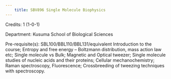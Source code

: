 ```yaml
---
    title: SBV896 Single Molecule Biophysics
---
```

Credits: 1 (1-0-1)

Department: Kusuma School of Biological Sciences

Pre-requisite(s): SBL100/BBL110/BBL131/equivalent Introduction to the course; Entropy and free energy – Boltzmann distribution, mass action law etc; Single molecule vs Bulk; Magnetic and Optical tweezer; Single molecule studies of nucleic acids and their proteins; Cellular mechanochemistry; Raman spectroscopy, Fluorescence; Crossbreeding of tweezing techniques with spectroscopy.